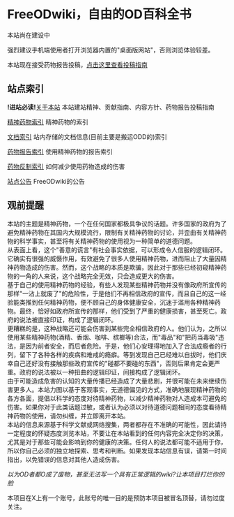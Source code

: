 # FreeODwiki，自由的OD百科全书

本站尚在建设中

强烈建议手机端使用者打开浏览器内置的"桌面版网站"，否则浏览体验较差。

本站现在接受药物报告投稿，[点击这里查看投稿指南](./%E4%B8%AD%E5%BF%83%E9%A1%B5/%E5%85%B3%E4%BA%8E%E6%9C%AC%E7%AB%99_%E4%B8%AD%E5%BF%83%E9%A1%B5.md#%E4%BD%93%E9%AA%8C%E6%8A%A5%E5%91%8A%E6%92%B0%E5%86%99%E6%8C%87%E5%8D%97)

## 站点索引

**!进站必读!**[关于本站](./中心页/关于本站_中心页.md) 本站建站精神、贡献指南、内容方针、药物报告投稿指南

[精神药物索引](./中心页/精神活性物质_中心页.md) 精神药物的索引

[文档索引](./中心页/文档_中心页.md) 站内存储的文档信息(目前主要是搬运ODD的)索引

[药物报告索引](./中心页/报告_中心页.md) 使用精神药物的报告索引

[药物反制索引](./中心页/药物反制_中心页.md) 如何减少使用药物造成的伤害

[站点公告](./站点公告.md) FreeODwiki的公告

## 观前提醒
本站的主题是精神药物，一个在任何国家都极具争议的话题。许多国家的政府为了避免精神药物在其国内大规模流行，限制有关精神药物的讨论，并歪曲有关精神药物的科学事实，甚至将有关精神药物的使用视为一种简单的道德问题。<br>从表面上看，这个"善意的谎言"有社会事实依据，可以形成令人信服的逻辑闭环。它确实有很强的威慑作用，有效避免了很多人使用精神药物，进而阻止了大量因精神药物造成的伤害。然而，这个战略的本质是欺骗，因此对于那些已经初窥精神药物的一角的人来说，这个战略完全无效，只会造成更大的伤害。<br>基于自己的使用精神药物的经验，有些人发现某些精神药物并没有像政府所宣传的那样"一沾上就废了"的危险性，于是他们不再相信政府的宣传，而且自己的这一经验能类推到任何精神药物，便不顾自己的身体健康安全，沉迷于滥用各种精神药物。最终，恰好如政府所宣传的那样，他们受到了严重的健康损害，甚至死亡。政府的说法被直接印证，构成了逻辑闭环。<br>更糟糕的是，这种战略还可能会伤害到某些完全相信政府的人。他们认为，之所以使用某些精神药物(酒精、香烟、咖啡、槟榔等)合法，而"毒品"和"把药当毒吸"违法，是因为前者安全，而后者危险。于是，他们心安理得地加入了合法成瘾者的行列，留下了各种各样的疾病和难戒的瘾癖。等到发现自己已经难以自拔时，他们庆幸自己还好没有接触那些政府宣传的"碰都不要碰的东西"，否则后果肯定会更严重。政府的说法被以一种扭曲的逻辑印证，间接构成了逻辑闭环。<br>由于可能造成危害的认知的大量传播已经造成了大量悲剧，并很可能在未来继续伤害更多人。本站力图以基于客观事实，无道德偏见的方式，准确地展现精神药物的各方各面，提倡以科学的态度对待精神药物，以减少精神药物对人造成本可避免的伤害。如果你对于此类话题过敏，或者认为必须以对待道德问题相同的态度看待精神药物的使用，请勿纠缠，并立即离开本站。<br>本站的信息来源基于科学文献或网络搜集，两者都存在不准确的可能性，因此请持一定程度的怀疑态度浏览本站，不要让在本站看到的任何内容完全决定你的决策，尤其是对于那些可能会影响到你的健康的决策。任何人的说法都可能不适用于你，所以你自己必须的独立地探索、思考和判断。如果发现本站信息有误，请第一时间指出，以免错误的信息对其他人造成伤害。

*以为OD者都O成了废物，甚至无法写一个具有正常逻辑的wiki?让本项目打烂你的脸*


本项目在X上有一个账号，此账号的唯一目的是预防本项目被冒名顶替，请勿过度关注。
